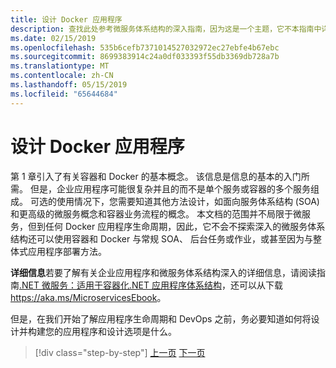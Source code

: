 ```yaml
---
title: 设计 Docker 应用程序
description: 查找此处参考微服务体系结构的深入指南，因为这是一个主题，它不本指南中详述。
ms.date: 02/15/2019
ms.openlocfilehash: 535b6cefb7371014527032972ec27ebfe4b67ebc
ms.sourcegitcommit: 8699383914c24a0df033393f55db3369db728a7b
ms.translationtype: MT
ms.contentlocale: zh-CN
ms.lasthandoff: 05/15/2019
ms.locfileid: "65644684"
---
```

# <a name="design-docker-applications"></a>设计 Docker 应用程序

第 1 章引入了有关容器和 Docker 的基本概念。 该信息是信息的基本的入门所需。 但是，企业应用程序可能很复杂并且的而不是单个服务或容器的多个服务组成。 可选的使用情况下，您需要知道其他方法设计，如面向服务体系结构 (SOA) 和更高级的微服务概念和容器业务流程的概念。 本文档的范围并不局限于微服务，但到任何 Docker 应用程序生命周期，因此，它不会不探索深入的微服务体系结构还可以使用容器和 Docker 与常规 SOA、 后台任务或作业，或甚至因为与整体式应用程序部署方法。

**详细信息**若要了解有关企业应用程序和微服务体系结构深入的详细信息，请阅读指南[.NET 微服务：适用于容器化.NET 应用程序体系结构](../../microservices-architecture/index.md)，还可以从下载<https://aka.ms/MicroservicesEbook>。

但是，在我们开始了解应用程序生命周期和 DevOps 之前，务必要知道如何将设计并构建您的应用程序和设计选项是什么。

>[!div class="step-by-step"]
>[上一页](index.md)
>[下一页](common-container-design-principles.md)
